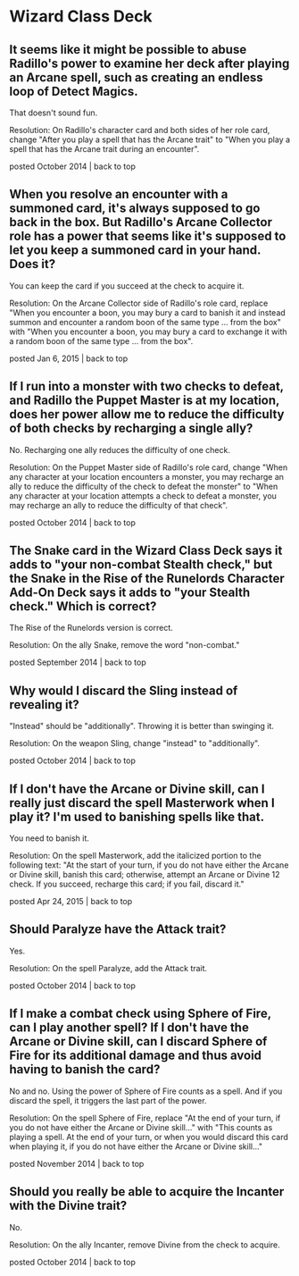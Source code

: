 # Wizard Class Deck

## It seems like it might be possible to abuse Radillo's power to examine her deck after playing an Arcane spell, such as creating an endless loop of Detect Magics.

That doesn't sound fun.

Resolution: On Radillo's character card and both sides of her role card, change "After you play a spell that has the Arcane trait" to "When you play a spell that has the Arcane trait during an encounter".

posted October 2014 | back to top

## When you resolve an encounter with a summoned card, it's always supposed to go back in the box. But Radillo's Arcane Collector role has a power that seems like it's supposed to let you keep a summoned card in your hand. Does it?

You can keep the card if you succeed at the check to acquire it.

Resolution: On the Arcane Collector side of Radillo's role card, replace "When you encounter a boon, you may bury a card to banish it and instead summon and encounter a random boon of the same type ... from the box" with "When you encounter a boon, you may bury a card to exchange it with a random boon of the same type ... from the box".

posted Jan 6, 2015 | back to top

## If I run into a monster with two checks to defeat, and Radillo the Puppet Master is at my location, does her power allow me to reduce the difficulty of both checks by recharging a single ally?

No. Recharging one ally reduces the difficulty of one check.

Resolution: On the Puppet Master side of Radillo's role card, change "When any character at your location encounters a monster, you may recharge an ally to reduce the difficulty of the check to defeat the monster" to "When any character at your location attempts a check to defeat a monster, you may recharge an ally to reduce the difficulty of that check".

posted October 2014 | back to top

## The Snake card in the Wizard Class Deck says it adds to "your non-combat Stealth check," but the Snake in the Rise of the Runelords Character Add-On Deck says it adds to "your Stealth check." Which is correct?

The Rise of the Runelords version is correct.

Resolution: On the ally Snake, remove the word "non-combat."

posted September 2014 | back to top

## Why would I discard the Sling instead of revealing it?

"Instead" should be "additionally". Throwing it is better than swinging it.

Resolution: On the weapon Sling, change "instead" to "additionally".

posted October 2014 | back to top

## If I don't have the Arcane or Divine skill, can I really just discard the spell Masterwork when I play it? I'm used to banishing spells like that.

You need to banish it.

Resolution: On the spell Masterwork, add the italicized portion to the following text: "At the start of your turn, if you do not have either the Arcane or Divine skill, banish this card; otherwise, attempt an Arcane or Divine 12 check. If you succeed, recharge this card; if you fail, discard it."

posted Apr 24, 2015 | back to top

## Should Paralyze have the Attack trait?

Yes.

Resolution: On the spell Paralyze, add the Attack trait.

posted October 2014 | back to top

## If I make a combat check using Sphere of Fire, can I play another spell? If I don't have the Arcane or Divine skill, can I discard Sphere of Fire for its additional damage and thus avoid having to banish the card?

No and no. Using the power of Sphere of Fire counts as a spell. And if you discard the spell, it triggers the last part of the power.

Resolution: On the spell Sphere of Fire, replace "At the end of your turn, if you do not have either the Arcane or Divine skill..." with "This counts as playing a spell. At the end of your turn, or when you would discard this card when playing it, if you do not have either the Arcane or Divine skill..."

posted November 2014 | back to top

## Should you really be able to acquire the Incanter with the Divine trait?

No.

Resolution: On the ally Incanter, remove Divine from the check to acquire.

posted October 2014 | back to top